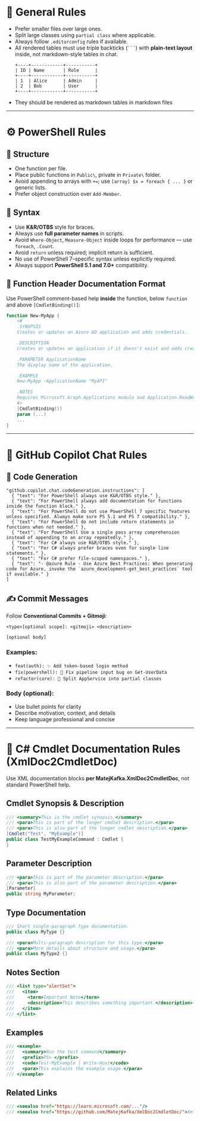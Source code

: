 ﻿---
description: |
  Coding and formatting rules for PowerShell and C#, tailored for use with GitHub Copilot Chat, Cursor, and Visual Studio Code.
  Follows modular, performance-aware, and documentation-friendly practices.
globs:
  - "**/*.ps1"
  - "**/*.psm1"
  - "**/*.cs"
alwaysApply: true
---

# 📏 General Rules

- Prefer smaller files over large ones.
- Split large classes using `partial class` where applicable.
- Always follow `.editorconfig` rules if available.
- All rendered tables must use triple backticks (` ``` `) with **plain-text layout** inside, not markdown-style tables in chat.
  ```
  +----+------------+-----------+
  | ID | Name       | Role      |
  +----+------------+-----------+
  | 1  | Alice      | Admin     |
  | 2  | Bob        | User      |
  +----+------------+-----------+
  ```
- They should be rendered as markdown tables in markdown files
---

# ⚙️ PowerShell Rules

## 📁 Structure

- One function per file.
- Place public functions in `Public\`, private in `Private\` folder.
- Avoid appending to arrays with `+=`; use `[array] $x = foreach { ... }` or generic lists.
- Prefer object construction over `Add-Member`.

## 🧠 Syntax

- Use **K&R/OTBS** style for braces.
- Always use **full parameter names** in scripts.
- Avoid `Where-Object`, `Measure-Object` inside loops for performance — use `foreach`, `.Count`.
- Avoid `return` unless required; implicit return is sufficient.
- No use of PowerShell 7–specific syntax unless explicitly required.
- Always support **PowerShell 5.1 and 7.0+** compatibility.

## 🧾 Function Header Documentation Format

Use PowerShell comment-based help **inside** the function, below `function` and above `[CmdletBinding()]`:

```powershell
function New-MyApp {
    <#
    .SYNOPSIS
    Creates or updates an Azure AD application and adds credentials.

    .DESCRIPTION
    Creates or updates an application if it doesn't exist and adds credentials.

    .PARAMETER ApplicationName
    The display name of the application.

    .EXAMPLE
    New-MyApp -ApplicationName "MyAPI"

    .NOTES
    Requires Microsoft.Graph.Applications module and Application.ReadWrite.All permissions.
    #>
    [CmdletBinding()]
    param (...)
    ...
}
```

---

# 💬 GitHub Copilot Chat Rules

## 🔧 Code Generation

```jsonc
"github.copilot.chat.codeGeneration.instructions": [
  { "text": "For PowerShell always use K&R/OTBS style." },
  { "text": "For PowerShell always add documentation for functions inside the function block." },
  { "text": "For PowerShell do not use PowerShell 7 specific features unless specified. Always make sure PS 5.1 and PS 7 compatibility." },
  { "text": "For PowerShell do not include return statements in functions when not needed." },
  { "text": "For PowerShell Use a single pass array comprehension instead of appending to an array repeatedly." },
  { "text": "For C# always use K&R/OTBS style." },
  { "text": "For C# always prefer braces even for single line statements." },
  { "text": "For C# prefer file-scoped namespaces." },
  { "text": "- @azure Rule - Use Azure Best Practices: When generating code for Azure, invoke the `azure_development-get_best_practices` tool if available." }
]
```

## ✍️ Commit Messages

Follow **Conventional Commits + Gitmoji**:

```
<type>[optional scope]: <gitmoji> <description>

[optional body]
```

### Examples:

- `feat(auth): ✨ Add token-based login method`
- `fix(powershell): 🐛 Fix pipeline input bug on Get-UserData`
- `refactor(core): 🔨 Split AppService into partial classes`

### Body (optional):

* Use bullet points for clarity
* Describe motivation, context, and details
* Keep language professional and concise

---

# 🧾 C# Cmdlet Documentation Rules (XmlDoc2CmdletDoc)

Use XML documentation blocks **per MatejKafka.XmlDoc2CmdletDoc**, not standard PowerShell help.

## Cmdlet Synopsis & Description

```csharp
/// <summary>This is the cmdlet synopsis.</summary>
/// <para>This is part of the longer cmdlet description.</para>
/// <para>This is also part of the longer cmdlet description.</para>
[Cmdlet("Test", "MyExample")]
public class TestMyExampleCommand : Cmdlet {
}
```

## Parameter Description

```csharp
/// <para>This is part of the parameter description.</para>
/// <para>This is also part of the parameter description.</para>
[Parameter]
public string MyParameter;
```

## Type Documentation

```csharp
/// Short single-paragraph type documentation.
public class MyType {}

/// <para>Multi-paragraph description for this type.</para>
/// <para>More details about structure and usage.</para>
public class MyType2 {}
```

## Notes Section

```csharp
/// <list type="alertSet">
///   <item>
///     <term>Important Note</term>
///     <description>This describes something important.</description>
///   </item>
/// </list>
```

## Examples

```csharp
/// <example>
///   <summary>Run the test command</summary>
///   <prefix>PS> </prefix>
///   <code>Test-MyExample | Write-Host</code>
///   <para>This explains the example usage.</para>
/// </example>
```

## Related Links

```csharp
/// <seealso href="https://learn.microsoft.com/..."/>
/// <seealso href="https://github.com/MatejKafka/XmlDoc2CmdletDoc/">XmlDoc2CmdletDoc repository</seealso>
```